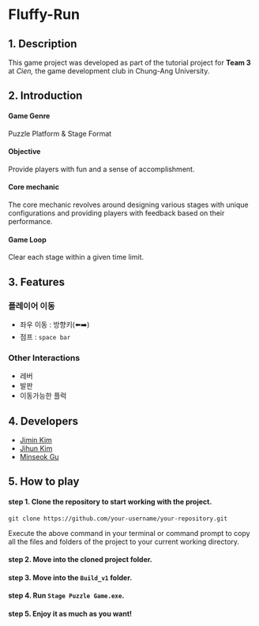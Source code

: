 # Fluffy-Run
## 1. Description
This game project was developed as part of the tutorial project for **Team 3** at *Cien,* the game development club in Chung-Ang University. 

## 2. Introduction
#### Game Genre
Puzzle Platform & Stage Format  

#### Objective
Provide players with fun and a sense of accomplishment.  

#### Core mechanic 
The core mechanic revolves around designing various stages with unique configurations and providing players with feedback based on their performance.  

#### Game Loop 
Clear each stage within a given time limit. 
  
## 3. Features
### 플레이어 이동
  - 좌우 이동 : 방향키(⬅️➡️)
  - 점프 : `space bar`

    
### Other Interactions
- 레버
- 발판
- 이동가능한 플럭

## 4. Developers
- [Jimin Kim]()
- [Jihun Kim]()
- [Minseok Gu]()

## 5. How to play
#### step 1. Clone the repository to start working with the project.
`git clone https://github.com/your-username/your-repository.git`  

  Execute the above command in your terminal or command prompt to copy all the files and folders of the project to your current working directory.

#### step 2. Move into the cloned project folder.
#### step 3. Move into the `Build_v1` folder.
#### step 4. Run `Stage Puzzle Game.exe`.
#### step 5. Enjoy it as much as you want!
